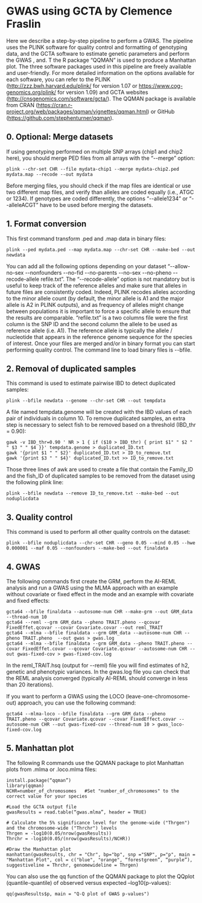 # GWAS using GCTA by Clemence Fraslin

Here we describe a step-by-step pipeline to perform a GWAS. The pipeline  uses the PLINK software for quality control and formatting of genotyping data, and the GCTA software to estimate genetic parameters and perform the GWAS , and. T the R package “QQMAN” is used to produce a Manhattan plot. The three software packages used in this pipeline are freely available and user-friendly. For more detailed information on the options available for each software, you can refer to the PLINK (http://zzz.bwh.harvard.edu/plink/ for version 1.07 or https://www.cog-genomics.org/plink/ for version 1.09) and GCTA websites (http://cnsgenomics.com/software/gcta/). The QQMAN package is available from CRAN (https://cran.r-project.org/web/packages/qqman/vignettes/qqman.html) or GitHub (https://github.com/stephenturner/qqman).

## 0.	Optional: Merge datasets
If using genotyping performed on multiple SNP arrays (chip1 and chip2 here), you should merge PED files from all arrays with the “--merge” option:
```
plink --chr-set CHR --file mydata-chip1 --merge mydata-chip2.ped mydata.map --recode --out mydata
```
Before merging files, you should check if the map files are identical or use two different map files, and verify than alleles are coded equally (i.e., ATGC or 1234). If genotypes are coded differently, the options “--allele1234” or “--alleleACGT” have to be used before merging the datasets. 

## 1.	Format conversion
This first command transform .ped and .map data in binary files:
```
plink --ped mydata.ped --map mydata.map --chr-set CHR --make-bed --out newdata
```
You can add all the following options depending on your dataset “--allow-no-sex --nonfounders --no-fid --no-parents --no-sex --no-pheno --recode-allele refile.txt”.
The “--recode-allele” option is not mandatory but is useful to keep track of the reference alleles and make sure that alleles in future files are consistently coded. Indeed, PLINK recodes alleles according to the minor allele count (by default, the minor allele is A1 and the major allele is A2 in PLINK outputs), and as frequency of alleles might change between populations it is important to force a specific allele to ensure that the results are comparable. “refile.txt” is a two columns file were the first column is the SNP ID and the second column the allele to be used as reference allele (i.e. A1). The reference allele is typically the allele / nucleotide that appears in the reference genome sequence for the species of interest. 
Once your files are merged and/or in binary format you can start performing quality control. The command line to load binary files is --bfile.

## 2.	Removal of duplicated samples
This command is used to estimate pairwise IBD to detect duplicated samples:
```
plink --bfile newdata --genome --chr-set CHR --out tempdata
```
A file named tempdata.genome will be created with the IBD values of each pair of individuals in column 10. To remove duplicated samples, an extra step is necessary to select fish to be removed based on a threshold (IBD_thr = 0.90):
```
gawk -v IBD_thr=0.90 ' NR > 1 { if ($10 > IBD_thr) { print $1" " $2 " " $3 " " $4 }}' tempdata.genome > duplicated_ID.txt
gawk '{print $1 " " $2}' duplicated_ID.txt > ID_to_remove.txt
gawk '{print $3 " " $4}' duplicated_ID.txt >> ID_to_remove.txt
```

Those three lines of awk are used to create a file that contain the Family_ID and the fish_ID of duplicated samples to be removed from the dataset using the following plink line:
```
plink --bfile newdata --remove ID_to_remove.txt --make-bed --out noduplicdata
```

## 3.	Quality control
This command is used to perform all other quality controls on the dataset:
```
plink --bfile noduplicdata --chr-set CHR --geno 0.05 --mind 0.05 --hwe 0.000001 --maf 0.05 --nonfounders --make-bed --out finaldata
```

## 4.	GWAS
The following commands first create the GRM, perform the AI-REML analysis and run a GWAS using the MLMA approach with an example without covariate or fixed effect in the mode and an example with covariate and fixed effects:
```
gcta64 --bfile finaldata --autosome-num CHR --make-grm --out GRM_data --thread-num 10
gcta64 --reml --grm GRM_data --pheno TRAIT.pheno --qcovar FixedEffet.qcovar --covar Covariate.covar --out reml_TRAIT
gcta64 --mlma --bfile finaldata --grm GRM_data --autosome-num CHR --pheno TRAIT.pheno  --out gwas > gwas.log
gcta64 --mlma --bfile finaldata --grm GRM_data --pheno TRAIT.pheno --covar FixedEffet.covar --qcovar Covariate.qcovar --autosome-num CHR --out gwas-fixed-cov > gwas-fixed-cov.log
```
In the reml_TRAIT.hsq (output for --reml) file you will find estimates of h2, genetic and phenotypic variances. In the gwas.log file you can check that the REML analysis converged (typically AI-REML should converge in less than 20 iterations). 

If you want to perform a GWAS using the LOCO (leave-one-chromosome-out) approach, you can use the following command:
```
gcta64 --mlma-loco --bfile finaldata --grm GRM_data --pheno TRAIT.pheno --qcovar Covariate.qcovar --covar FixedEffect.covar --autosome-num CHR --out gwas-fixed-cov --thread-num 10 > gwas_loco-fixed-cov.log
```

## 5.	Manhattan plot
The following R commands use the QQMAN package to plot Manhattan plots from .mlma or .loco.mlma files:
```
install.package(“qqman”)
library(qqman)
NCHR=number_of_chromosomes   #Set "number_of_chromosomes" to the correct value for your species

#Load the GCTA output file
gwasResults = read.table(“gwas.mlma”, header = TRUE)

# Calculate the 5% significance level for the genome-wide ("Thrgen") and the chromosome-wide ("Thrchr") levels
Thrgen = -log10(0.05/nrow(gwasResults))
Thrchr = -log10(0.05/(nrow(gwasResults)/NCHR))

#Draw the Manhattan plot
manhattan(gwasResults, chr = "Chr", bp="bp", snp ="SNP", p="p", main = "Manhattan Plot", col = c("blue", "orange", “forestgreen”, “purple”), suggestiveline = Thrchr, genomewideline = Thrgen)
```
You can also use the qq function of the QQMAN package to plot the QQplot (quantile-quantile) of observed versus expected –log10(p-values):
```
qq(gwasResults$p, main = "Q-Q plot of GWAS p-values")
```

